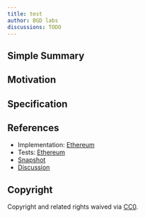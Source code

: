 ```yaml
---
title: test
author: BGD labs
discussions: TODO
---
```


## Simple Summary

## Motivation

## Specification

## References

- Implementation: [Ethereum](https://github.com/bgd-labs/aave-proposals/blob/main/src/20230717_AaveV3_Eth_Test/AaveV3_Ethereum_Test_20230717.sol)
- Tests: [Ethereum](https://github.com/bgd-labs/aave-proposals/blob/main/src/20230717_AaveV3_Eth_Test/AaveV3_Ethereum_Test_20230717.t.sol)
- [Snapshot](TODO)
- [Discussion](TODO)

## Copyright

Copyright and related rights waived via [CC0](https://creativecommons.org/publicdomain/zero/1.0/).
